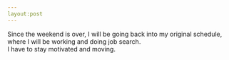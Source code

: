 ```yaml
---
layout:post
---
```



Since the weekend is over, I will be going back into my original schedule, where I will be working and doing job search.  
I have to stay motivated and moving.  

